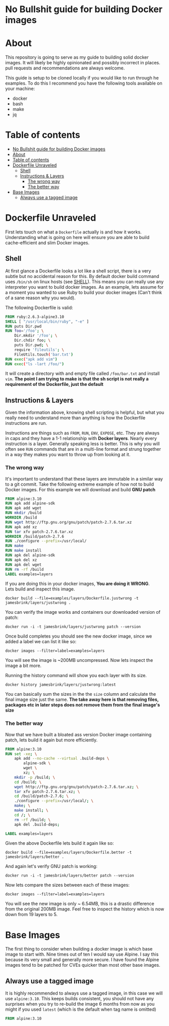 # No Bullshit guide for building Docker images

# About
This repository is going to serve as my guide to building solid docker images. It will likely be highly opinionated and possibly incorrect in places. pull requests and recommendations are always welcome. 

This guide is setup to be cloned locally if you would like to run through he examples. 
To do this I recommend you have the following tools available on your machine:  

* docker
* bash
* make
* jq
  
# Table of contents
- [No Bullshit guide for building Docker images](#No-Bullshit-guide-for-building-Docker-images)
- [About](#About)
- [Table of contents](#Table-of-contents)
- [Dockerfile Unraveled](#Dockerfile-Unraveled)
  - [Shell](#Shell)
  - [Instructions & Layers](#Instructions--Layers)
    - [The wrong way](#The-wrong-way)
    - [The better way](#The-better-way)
- [Base Images](#Base-Images)
  - [Always use a tagged image](#Always-use-a-tagged-image)

# Dockerfile Unraveled

First lets touch on what a `Dockerfile` actually is and how it works. Understanding what is going on here 
will ensure you are able to build cache-efficient and slim Docker images.

## Shell
At first glance a Dockerfile looks a lot like a shell script, there is a very subtle but no accidental reason for this.
By default docker build command uses `/bin/sh` on linux hosts (see [SHELL](https://docs.docker.com/engine/reference/builder/#shell)). This means you can really use any interpreter you want to build docker images. As an example, lets assume for a moment you wanted to use Ruby to build your docker images (Can't think of a sane reason why you would). 

The following Dockerfile is valid: 
```Dockerfile
FROM ruby:2.6.3-alpine3.10
SHELL [ "/usr/local/bin/ruby", "-e" ]
RUN puts Dir.pwd
RUN foo='/foo'; \
    Dir.mkdir '/foo'; \
    Dir.chdir foo; \
    puts Dir.pwd; \
    require 'fileutils'; \
    FileUtils.touch('bar.txt')
RUN exec("apk add vim")
RUN exec("ls -lart /foo/")
```

It will create a directory with and empty file called `/foo/bar.txt` and install `vim`. **The point I am trying to make is that the sh script is not really a requirement of the Dockerfile, just the default**

## Instructions & Layers

Given the information above, knowing shell scripting is helpful, but what you really need to understand more than anything is how the Dockerfile instructions are run.

Instructions are things such as `FROM`, `RUN`, `ENV`, `EXPOSE`, etc. They are always in caps and they have a 1-1 relationship with **Docker layers**. Nearly every instruction is a layer. Generally speaking less is better. This is why you will often see `RUN` commands that are in a multi-line format and strung together in a way they makes you want to throw up from looking at it. 

### The wrong way

It's important to understand that these layers are immutable in a similar way to a git commit. Take the following extreme example of how not to build Docker images. For this example we will download and build **GNU patch**

```Dockerfile
FROM alpine:3.10
RUN apk add alpine-sdk
RUN apk add wget
RUN mkdir /build
WORKDIR /build
RUN wget http://ftp.gnu.org/gnu/patch/patch-2.7.6.tar.xz
RUN apk add xz
RUN tar xfv patch-2.7.6.tar.xz
WORKDIR /build/patch-2.7.6
RUN ./configure --prefix=/usr/local/
RUN make
RUN make install
RUN apk del alpine-sdk
RUN apk del xz
RUN apk del wget
RUN rm -rf /build
LABEL examples=layers
```

If you are doing this in your docker images, **You are doing it WRONG**.  
Lets build and inspect this image.

```shell
docker build --file=examples/layers/Dockerfile.justwrong -t jamesbrink/layers/justwrong .
```

You can verify the image works and containers our downloaded version of patch:
```shell
docker run -i -t jamesbrink/layers/justwrong patch --version
```

Once build completes you should see the new docker image, since we added a label we can list it like so:
```shell
docker images --filter=label=examples=layers
```

You will see the image is ~200MB uncompressed. Now lets inspect the image a bit more.  

Running the history command will show you each layer with its size.
```shell
docker history jamesbrink/layers/justwrong:latest
```

You can basically sum the sizes in the the `size` column and calculate the final image size just the same. **The take away here is that removing files, packages etc in later steps does not remove them from the final image's size**

### The better way

Now that we have built a bloated ass version Docker image containing patch, lets build it again but more efficiently.

```Dockerfile
FROM alpine:3.10
RUN set -xe; \
    apk add --no-cache --virtual .build-deps \
        alpine-sdk \
        wget \
        xz; \
    mkdir -p /build; \
    cd /build; \
    wget http://ftp.gnu.org/gnu/patch/patch-2.7.6.tar.xz; \
    tar xfv patch-2.7.6.tar.xz; \
    cd /build/patch-2.7.6; \
    ./configure --prefix=/usr/local/; \
    make; \
    make install; \
    cd /; \
    rm -rf /build; \
    apk del .build-deps;

LABEL examples=layers
```

Given the above Dockerfile lets build it again like so:
```shell
docker build --file=examples/layers/Dockerfile.better -t jamesbrink/layers/better .
```

And again let's verify GNU patch is working:
```shell
docker run -i -t jamesbrink/layers/better patch --version
```

Now lets compare the sizes between each of these images:
```shell
docker images --filter=label=examples=layers
```

You will see the new image is only ~ 6.54MB, this is a drastic difference from the original 200MB image. Feel free to inspect the history which is now down from 19 layers to 5.

# Base Images

The first thing to consider when building a docker image is which base image to start with. 
Nine times out of ten I would say use Alpine. I say this because its very small and generally more secure. 
I have found the Alpine images tend to be patched for CVEs quicker than most other base images. 

## Always use a tagged image

It is highly recommended to always use a tagged image, in this case we will use `alpine:3.10`. This keeps builds
consistent, you should not have any surprises when you try to re-build the image 6 months from now as you might if you used `latest` (which is the default when tag name is omitted)

```Dockerfile
FROM alpine:3.10
```




